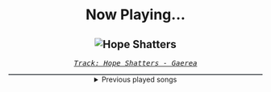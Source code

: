 <div align="center"> 
<h1>Now Playing...</h1>

![Hope Shatters](https://i.scdn.co/image/ab67616d00001e02f7ff229caf734dcd653ba86a)
--
_<samp><a href="https://open.spotify.com/track/0aW3PP2aDUXURzI9RRz1iW">Track: Hope Shatters - Gaerea</a></samp>_

<div style="border: 1px #4B5054 solid"></div>
<details>
  <summary>
    Previous played songs
  </summary>
  <table>
    <thead>
      <tr>
        <th>
          Artist
        </th>
        <th>
          Song
        </th>
        <th>
          Link
        </th>
      </tr>
    </thead>
    <tbody>
      <tr><td>Gaerea</td><td>Hope Shatters</td><td><a href="https://open.spotify.com/track/0aW3PP2aDUXURzI9RRz1iW">https://open.spotify.com/track/0aW3PP2aDUXURzI9RRz1iW</a></td></tr><tr><td>Bury Tomorrow</td><td>Villain Arc</td><td><a href="https://open.spotify.com/track/4VOUg9P2E8yonvbyp9Lc5i">https://open.spotify.com/track/4VOUg9P2E8yonvbyp9Lc5i</a></td></tr><tr><td>Bury Tomorrow</td><td>Paradox</td><td><a href="https://open.spotify.com/track/5G9MpE5LzbT5lOIGFXM0XD">https://open.spotify.com/track/5G9MpE5LzbT5lOIGFXM0XD</a></td></tr><tr><td>Villain of the Story</td><td>The Love You Took Away</td><td><a href="https://open.spotify.com/track/5PAj0hJpYDs3eT7hmu0izg">https://open.spotify.com/track/5PAj0hJpYDs3eT7hmu0izg</a></td></tr><tr><td>Fit For A King</td><td>TECHNIUM</td><td><a href="https://open.spotify.com/track/4TkCm1KxXM7r88VNUGNgeu">https://open.spotify.com/track/4TkCm1KxXM7r88VNUGNgeu</a></td></tr><tr><td>Archers</td><td>Never Enough</td><td><a href="https://open.spotify.com/track/6DeWcTN3V8XgWHyoWEtW54">https://open.spotify.com/track/6DeWcTN3V8XgWHyoWEtW54</a></td></tr><tr><td>DEXCORE</td><td>Don't let it out of there</td><td><a href="https://open.spotify.com/track/7fBPdVvd91sGbJLkdta9rT">https://open.spotify.com/track/7fBPdVvd91sGbJLkdta9rT</a></td></tr><tr><td>ASHEN</td><td>Sacrifice</td><td><a href="https://open.spotify.com/track/4ND4l5lR2x1afR6BGuLFQ2">https://open.spotify.com/track/4ND4l5lR2x1afR6BGuLFQ2</a></td></tr><tr><td>Tetrarch</td><td>Cold</td><td><a href="https://open.spotify.com/track/7JISw5vx9wVAmEG4XXnOJ6">https://open.spotify.com/track/7JISw5vx9wVAmEG4XXnOJ6</a></td></tr><tr><td>Heaven Shall Burn</td><td>Confounder</td><td><a href="https://open.spotify.com/track/26mj0zrdRAF9zpIF9Odrty">https://open.spotify.com/track/26mj0zrdRAF9zpIF9Odrty</a></td></tr><tr><td>DEXCORE</td><td>P.O.M</td><td><a href="https://open.spotify.com/track/5zeronqrLhSRXbGeIH8EFW">https://open.spotify.com/track/5zeronqrLhSRXbGeIH8EFW</a></td></tr><tr><td>Sleep Token</td><td>Infinite Baths</td><td><a href="https://open.spotify.com/track/3lGs8BwNj35qaBx3uSOQdR">https://open.spotify.com/track/3lGs8BwNj35qaBx3uSOQdR</a></td></tr><tr><td>Bury Tomorrow</td><td>Black Flame</td><td><a href="https://open.spotify.com/track/6ksA9HQ0aCXhyFR4pe7EmE">https://open.spotify.com/track/6ksA9HQ0aCXhyFR4pe7EmE</a></td></tr><tr><td>Motionless In White</td><td>Sign Of Life</td><td><a href="https://open.spotify.com/track/73QoCfWJJWbRYmm5nCH5Y2">https://open.spotify.com/track/73QoCfWJJWbRYmm5nCH5Y2</a></td></tr><tr><td>SICK PUPPIES</td><td>You're Going Down</td><td><a href="https://open.spotify.com/track/5FQXMRDSTkn9fowDJ3kZo8">https://open.spotify.com/track/5FQXMRDSTkn9fowDJ3kZo8</a></td></tr><tr><td>Bullet For My Valentine</td><td>Your Betrayal</td><td><a href="https://open.spotify.com/track/25GC50HslaaruyrKjdu0lP">https://open.spotify.com/track/25GC50HslaaruyrKjdu0lP</a></td></tr><tr><td>Tetrarch</td><td>Anything Like Myself</td><td><a href="https://open.spotify.com/track/7A8VQqrpJVld15zzPjV2vU">https://open.spotify.com/track/7A8VQqrpJVld15zzPjV2vU</a></td></tr><tr><td>The Home Team</td><td>Somebody Else's Face</td><td><a href="https://open.spotify.com/track/6I84oPiNj3y8UXjEW3HsRU">https://open.spotify.com/track/6I84oPiNj3y8UXjEW3HsRU</a></td></tr><tr><td>Sleep Token</td><td>Caramel</td><td><a href="https://open.spotify.com/track/1QrbZhFYlViXd60g130vw1">https://open.spotify.com/track/1QrbZhFYlViXd60g130vw1</a></td></tr><tr><td>Dark Divine</td><td>Make Me Disappear</td><td><a href="https://open.spotify.com/track/3EdP6zXUdiqg4135AtFoCI">https://open.spotify.com/track/3EdP6zXUdiqg4135AtFoCI</a></td></tr>
    </tbody>
  </table>
</details>

</div>
